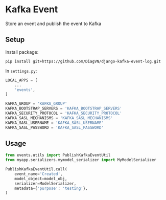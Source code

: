 # Kafka Event

Store an event and publish the event to Kafka

## Setup

Install package:

```shell
pip install git+https://github.com/DiagVN/django-kafka-event-log.git
```

In `settings.py`:

```python
LOCAL_APPS = [
    ...
    'events',
]

KAFKA_GROUP = 'KAFKA_GROUP'
KAFKA_BOOTSTRAP_SERVERS = 'KAFKA_BOOTSTRAP_SERVERS'
KAFKA_SECURITY_PROTOCOL = 'KAFKA_SECURITY_PROTOCOL'
KAFKA_SASL_MECHANISMS = 'KAFKA_SASL_MECHANISMS'
KAFKA_SASL_USERNAME = 'KAFKA_SASL_USERNAME'
KAFKA_SASL_PASSWORD = 'KAFKA_SASL_PASSWORD'
```

## Usage

```python
from events.utils import PublishKafkaEventUtil
from myapp.serializers.mymodel_serializer import MyModelSerializer

PublishKafkaEventUtil.call(
    event_name='Created',
    model_object=model_obj,
    serializer=ModelSerializer,
    metadata={'purpose': 'testing'},
)
```
